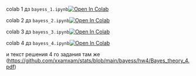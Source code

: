 сolab 1 дз `bayess_1.ipynb`[![Open In Colab](https://colab.research.google.com/assets/colab-badge.svg)](https://colab.research.google.com/github/xxamxam/stats/blob/main/bayess/hw1/bayess_1.ipynb) 

сolab 2 дз `bayess_2.ipynb`[![Open In Colab](https://colab.research.google.com/assets/colab-badge.svg)](https://colab.research.google.com/github/xxamxam/stats/blob/main/bayess/hw2/hw.ipynb) 

сolab 3 дз `bayess_3.ipynb`[![Open In Colab](https://colab.research.google.com/assets/colab-badge.svg)](https://colab.research.google.com/github/xxamxam/stats/blob/main/bayess/hw3/bayess_hw3.ipynb) 

сolab 4 дз `bayess_4.ipynb`[![Open In Colab](https://colab.research.google.com/assets/colab-badge.svg)](https://colab.research.google.com/github/xxamxam/stats/blob/main/bayess/hw4/main.ipynb) 

и текст решения 4 го задания там же (https://github.com/xxamxam/stats/blob/main/bayess/hw4/Bayes_theory_4.pdf)